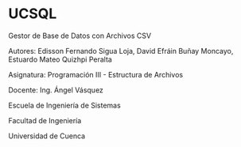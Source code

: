 # UCSQL
Gestor de Base de Datos con Archivos CSV

Autores: Edisson Fernando Sigua Loja,
         David Efráin Buñay Moncayo,
         Estuardo Mateo Quizhpi Peralta

Asignatura: Programación III - Estructura de Archivos

Docente: Ing. Ángel Vásquez

Escuela de Ingeniería de Sistemas

Facultad de Ingeniería

Universidad de Cuenca
